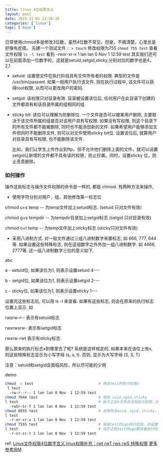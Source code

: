 ```yaml
---
title: linux 4位权限含义
layout: post
date: 2015-11-01 12:58:18
categories: ['linux']
tags: ['base']
---
```


日常使用chmod多是修改3位数，虽然4位数不常见，但是，不搞清楚，心里总是好像有疙瘩。
先建一个测试文件
 `: > touch`
修改权限为755
 `chmod 755 test`
查看文件权限
 `ls -l test`
  看到
  -rwxr-xr-x 1 lan lan 0 Nov  1 12:59 test
其实我们还可以在前面添加一位数字的，这就是setuid,setgid,sticky,分别对应的数字也是4，2,1

- setuid: 设置使文件在执行阶段具有文件所有者的权限. 典型的文件是 /usr/bin/passwd. 如果一般用户执行该文件, 则在执行过程中, 该文件可以获得root权限, 从而可以更改用户的密码.
- setgid: 该权限只对目录有效. 目录被设置该位后, 任何用户在此目录下创建的文件都具有和该目录所属的组相同的组.

- sticky bit: 该位可以理解为防删除位. 一个文件是否可以被某用户删除, 主要取决于该文件所属的组是否对该用户具有写权限.
如果没有写权限, 则这个目录下的所有文件都不能被删除, 同时也不能添加新的文件. 如果希望用户能够添加文件但同时不能删除文件,
  则可以对文件使用sticky bit位. 设置该位后, 就算用户对目录具有写权限, 也不能删除该文件.

  比如，我们让学生上传作业到ftp，但不允许他们删除上面的文件，就可以设置setgid让新增的文件都不具有读的权限，防止抄袭。同时，设置sticky 位，防止恶意删除。

### 如何操作
操作这些标志与操作文件权限的命令是一样的, 都是 chmod. 有两种方法来操作,

- 使用字符分别对用户，组，其他修改第一标志位

chmod u+s temp -- 为temp文件加上setuid标志. (setuid 只对文件有效)

chmod g+s tempdir -- 为tempdir目录加上setgid标志 (setgid 只对目录有效)

chmod o+t temp -- 为temp文件加上sticky标志 (sticky只对文件有效)

- 采用八进制方式. 对一般文件通过三组八进制数字来置标志, 如 666, 777, 644等. 如果设置这些特殊标志, 则在这组数字之外外加一组八进制数字. 如 4666, 2777等. 这一组八进制数字三位的意义如下,

abc

a - setuid位, 如果该位为1, 则表示设置setuid 4---

b - setgid位, 如果该位为1, 则表示设置setgid 2---

c - sticky位, 如果该位为1, 则表示设置sticky 1---

设置完这些标志后, 可以用 ls -l 来查看. 如果有这些标志, 则会在原来的执行标志位置上显示. 如

rwsrw-r-- 表示有setuid标志

rwxrwsrw- 表示有setgid标志

rwxrw-rwt 表示有sticky标志

那么原来的执行标志x到哪里去了呢? 系统是这样规定的, 如果本来在该位上有x, 则这些特殊标志显示为小写字母 (s, s, t). 否则, 显示为大写字母 (S, S, T)

注意：setuid和setgid会面临风险，所以尽可能的少用

demo
```bash
chmod -x test                              # 除去test的执行权限x
 l test
  -rw-r--r-- 1 lan lan 0 Nov  1 12:59 test
chmod 7644 test                            # 增加 suid,sgid,sticky
l test                                     # 由于之前x文件并没有执行权限，因此ugo的末位都为大写SST
  -rwSr-Sr-T 1 lan lan 0 Nov  1 12:59 test
chmod 0555 test                            # 去除所与suid，sgid，sticky，并为test的ugo都增加执行权限x
l test
  -r-xr-xr-x 1 lan lan 0 Nov  1 12:59 test
chmod 7555 test                            # 保留test的ugo执行权限，并设置suid,sgid,sticky位都为1,即得到首位的7
l test                                     # 由于之前test的ugo都具备执行权限x，因而增加suid，sgid，sticky后，各个x位变为相应的sst
  -r-sr-sr-t 1 lan lan 0 Nov  1 12:59 test
```

ref:
  [Linux文件权限4位数字含义  ](http://blog.163.com/wang_ly2442/blog/static/94943407201482195732291/)
  [linux权限补充：rwt rwT rws rwS 特殊权限](http://www.cnblogs.com/qlwy/archive/2011/06/26/2121919.html)
  [更多参考IBM](http://www.ibm.com/developerworks/cn/linux/l-lpic1-v3-104-5/)

